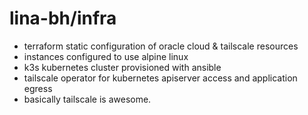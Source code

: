 # lina-bh/infra

* terraform static configuration of oracle cloud \& tailscale resources
* instances configured to use alpine linux
* k3s kubernetes cluster provisioned with ansible
* tailscale operator for kubernetes apiserver access and application egress
* basically tailscale is awesome.
